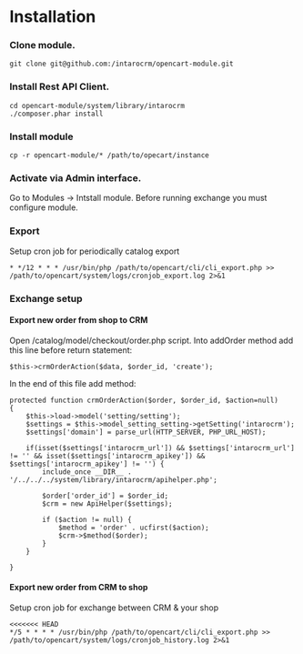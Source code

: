 Installation
============

### Clone module.
```
git clone git@github.com:/intarocrm/opencart-module.git
```

### Install Rest API Client.

```
cd opencart-module/system/library/intarocrm
./composer.phar install
```

### Install module
```
cp -r opencart-module/* /path/to/opecart/instance
```

### Activate via Admin interface.

Go to Modules -> Intstall module. Before running exchange you must configure module.

### Export

Setup cron job for periodically catalog export

```
* */12 * * * /usr/bin/php /path/to/opencart/cli/cli_export.php >> /path/to/opencart/system/logs/cronjob_export.log 2>&1
```

### Exchange setup


#### Export new order from shop to CRM

Open /catalog/model/checkout/order.php script. Into addOrder method add this line before return statement:

```
$this->crmOrderAction($data, $order_id, 'create');
```

In the end of this file add method:

```
protected function crmOrderAction($order, $order_id, $action=null)
{
    $this->load->model('setting/setting');
    $settings = $this->model_setting_setting->getSetting('intarocrm');
    $settings['domain'] = parse_url(HTTP_SERVER, PHP_URL_HOST);

    if(isset($settings['intarocrm_url']) && $settings['intarocrm_url'] != '' && isset($settings['intarocrm_apikey']) && $settings['intarocrm_apikey'] != '') {
        include_once __DIR__ . '/../../../system/library/intarocrm/apihelper.php';

        $order['order_id'] = $order_id;
        $crm = new ApiHelper($settings);

        if ($action != null) {
            $method = 'order' . ucfirst($action);
            $crm->$method($order);
        }
    }

}
```

#### Export new order from CRM to shop

Setup cron job for exchange between CRM & your shop

```
<<<<<<< HEAD
*/5 * * * * /usr/bin/php /path/to/opencart/cli/cli_export.php >> /path/to/opencart/system/logs/cronjob_history.log 2>&1
```
